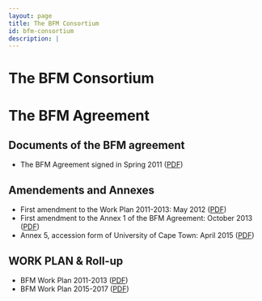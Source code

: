 ```yaml
---
layout: page
title: The BFM Consortium
id: bfm-consortium
description: |
---
```


# The BFM Consortium

# The BFM Agreement

## Documents of the BFM agreement
 - The BFM Agreement signed in Spring 2011 ([PDF](files/BFM_AGREEMENT_2011.pdf))

## Amendements and Annexes

 - First amendment to the Work Plan 2011-2013: May 2012 ([PDF](files/BFM_WorkPlan_amendment_2012.pdf))
 - First amendment to the Annex 1 of the BFM Agreement: October 2013 ([PDF](files/bfm-agreement-amendment-2013.pdf))
 - Annex 5, accession form of University of Cape Town: April 2015 ([PDF](files/BFM_Annex_5_Accession_UCT.pdf))

## WORK PLAN & Roll-up

 - BFM Work Plan 2011-2013 ([PDF](files/BFM_agreement_annexes.pdf))
 - BFM Work Plan 2015-2017 ([PDF](files/BFM_WorkPlan_2015_2017.pdf))
